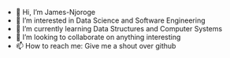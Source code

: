 - 👋 Hi, I’m James-Njoroge
- 👀 I’m interested in Data Science and Software Engineering
- 🌱 I’m currently learning Data Structures and Computer Systems
- 💞️ I’m looking to collaborate on anything interesting
- 📫 How to reach me: Give me a shout over github
